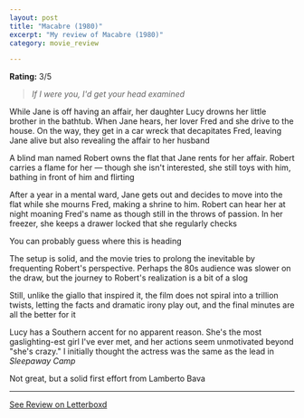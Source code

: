 ```yaml
---
layout: post
title: "Macabre (1980)"
excerpt: "My review of Macabre (1980)"
category: movie_review

---
```


**Rating:** 3/5

<blockquote><i>If I were you, I'd get your head examined</i></blockquote>While Jane is off having an affair, her daughter Lucy drowns her little brother in the bathtub. When Jane hears, her lover Fred and she drive to the house. On the way, they get in a car wreck that decapitates Fred, leaving Jane alive but also revealing the affair to her husband

A blind man named Robert owns the flat that Jane rents for her affair. Robert carries a flame for her — though she isn't interested, she still toys with him, bathing in front of him and flirting

After a year in a mental ward, Jane gets out and decides to move into the flat while she mourns Fred, making a shrine to him. Robert can hear her at night moaning Fred's name as though still in the throws of passion. In her freezer, she keeps a drawer locked that she regularly checks

You can probably guess where this is heading

The setup is solid, and the movie tries to prolong the inevitable by frequenting Robert's perspective. Perhaps the 80s audience was slower on the draw, but the journey to Robert's realization is a bit of a slog

Still, unlike the giallo that inspired it, the film does not spiral into a trillion twists, letting the facts and dramatic irony play out, and the final minutes are all the better for it

Lucy has a Southern accent for no apparent reason. She's the most gaslighting-est girl I've ever met, and her actions seem unmotivated beyond "she's crazy." I initially thought the actress was the same as the lead in <i>Sleepaway Camp</i>

Not great, but a solid first effort from Lamberto Bava

<hr>

[See Review on Letterboxd](https://boxd.it/4NmSOL)
